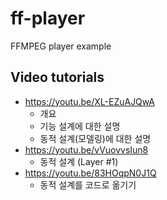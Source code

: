 # ff-player

FFMPEG player example

## Video tutorials

* https://youtu.be/XL-EZuAJQwA
    * 개요
    * 기능 설계에 대한 설명 
    * 동적 설계(모델링)에 대한 설명
* https://youtu.be/vVuovvsIun8
    * 동적 설계 (Layer #1)
* https://youtu.be/83HOqpN0J1Q
    * 동적 설계를 코드로 옮기기
